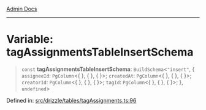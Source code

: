 [Admin Docs](/)

***

# Variable: tagAssignmentsTableInsertSchema

> `const` **tagAssignmentsTableInsertSchema**: `BuildSchema`\<`"insert"`, \{ `assigneeId`: `PgColumn`\<\{ \}, \{ \}, \{ \}\>; `createdAt`: `PgColumn`\<\{ \}, \{ \}, \{ \}\>; `creatorId`: `PgColumn`\<\{ \}, \{ \}, \{ \}\>; `tagId`: `PgColumn`\<\{ \}, \{ \}, \{ \}\>; \}, `undefined`\>

Defined in: [src/drizzle/tables/tagAssignments.ts:96](https://github.com/Sourya07/talawa-api/blob/61a1911602b2f0aac7635e08ae2918f4f768e8ff/src/drizzle/tables/tagAssignments.ts#L96)
